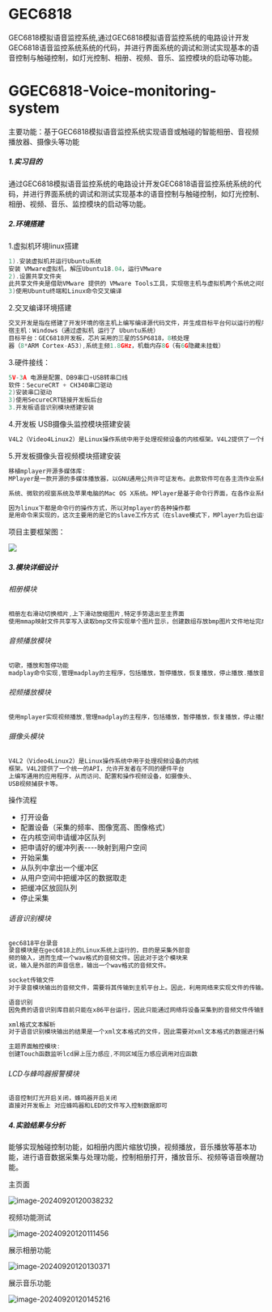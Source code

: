 # GEC6818
GEC6818模拟语音监控系统,通过GEC6818模拟语音监控系统的电路设计开发GEC6818语音监控系统系统的代码，并进行界面系统的调试和测试实现基本的语音控制与触碰控制，如灯光控制、相册、视频、音乐、监控模块的启动等功能。
# GGEC6818-Voice-monitoring-system

主要功能：基于GEC6818模拟语音监控系统实现语音或触碰的智能相册、音视频播放器、摄像头等功能

##### 1.实习目的

通过GEC6818模拟语音监控系统的电路设计开发GEC6818语音监控系统系统的代码，并进行界面系统的调试和测试实现基本的语音控制与触碰控制，如灯光控制、相册、视频、音乐、监控模块的启动等功能。

##### 2.环境搭建

1.虚拟机环境linux搭建

```c++
1).安装虚拟机并运行Ubuntu系统
安装 VMware虚拟机，解压Ubuntu18.04，运行VMware
2).设置共享文件夹
此共享文件夹是借助VMware 提供的 VMware Tools工具，实现宿主机与虚拟机两个系统之间的文件共享
3)使用Ubuntu终端和Linux命令交叉编译
```

2.交叉编译环境搭建

```c++
交叉开发是指在搭建了开发环境的宿主机上编写编译源代码文件，并生成目标平台何以运行的程序文件，并将该文件传输到目标平台运行的过程
宿主机：Windows（通过虚拟机 运行了 Ubuntu系统）
目标平台：GEC6818开发板，芯片采用的三星的S5P6818，8核处理
器（8*ARM Cortex-A53),系统主频1.8GHz，机载内存8G（有6G隐藏未挂载）
```

3.硬件接线：

```c++
5V-3A 电源是配置、DB9串口+USB转串口线
软件：SecureCRT + CH340串口驱动
2)安装串口驱动
3)使用SecureCRT链接开发板后台
3.开发板语音识别模块搭建安装
```

4.开发板 USB摄像头监控模块搭建安装

```c++
V4L2（Video4Linux2）是Linux操作系统中用于处理视频设备的内核框架。V4L2提供了一个统一的API，允许开发者在不同的硬件平台上编写通用的应用程序，从而访问、配置和操作视频设备，如摄像头、USB视频捕获卡等。
```

5.开发板摄像头音视频模块搭建安装

```c++
移植mplayer开源多媒体库:
MPlayer是一款开源的多媒体播放器，以GNU通用公共许可证发布。此款软件可在各主流作业系统使用，例如Linux和其他类Unix作业

系统、微软的视窗系统及苹果电脑的Mac OS X系统。MPlayer是基于命令行界面，在各作业系统可选择安装不同的图形界面。

因为linux下都是命令行的操作方式，所以对mplayer的各种操作都
是用命令来实现的，这次主要用的是它的slave工作方式（在slave模式下，MPlayer为后台运行其他程序，不再截获键盘事件， MPlayer会从标准输入读一个换行符（\n）分隔开的命令）。
```

项目主要框架图：

![](C:\Users\86166\AppData\Roaming\Typora\typora-user-images\image-20240920114900890.png)

##### 3.模块详细设计

###### 相册模块

```c++
相册左右滑动切换相片,上下滑动放缩图片,特定手势退出至主界面
使用mmap映射文件共享写入读取bmp文件实现单个图片显示，创建数组存放bmp图片文件地址完成图片切换，延迟函数与区块化显示图片制造百叶窗显示图片特效，定位图片中心偏移实现中心居中图片，色块数组存储模糊比例填充完成放大缩小图片
```

###### 音频播放模块

```c++
切歌，播放和暂停功能
madplay命令实现,管理madplay的主程序，包括播放，暂停播放，恢复播放，停止播放.播放音乐有个逻辑，就是如果是第一次播放的话，就要开始播放音乐，如果不是的话，就要继续播放音乐。上一首下一首功能，要防止数组越界，直接取模也是可以的。
```

###### 视频播放模块

```c++
使用mplayer实现视频播放,管理madplay的主程序，包括播放，暂停播放，恢复播放，停止播放.
```

###### 摄像头模块

```c++
V4L2（Video4Linux2）是Linux操作系统中用于处理视频设备的内核
框架。V4L2提供了一个统一的API，允许开发者在不同的硬件平台
上编写通用的应用程序，从而访问、配置和操作视频设备，如摄像头、
USB视频捕获卡等。
```

操作流程

- 打开设备
- 配置设备（采集的频率、图像宽高、图像格式）
- 在内核空间申请缓冲区队列
- 把申请好的缓冲列表----映射到用户空间
- 开始采集
- 从队列中拿出一个缓冲区
- 从用户空间中把缓冲区的数据取走
- 把缓冲区放回队列
- 停止采集

###### 语音识别模块

```c++
gec6818平台录音
录音模块是在gec6818上的Linux系统上运行的，目的是采集外部音
频的输入，进而生成一个wav格式的音频文件。因此对于这个模块来
说，输入是外部的声音信息，输出一个wav格式的音频文件。

socket传输文件
对于录音模块输出的音频文件，需要将其传输到主机平台上。因此，利用网络来实现文件的传输。对于文件传输模块来说，输入的是文件，输出的也是文件。

语音识别
因免费的语音识别库目前只能在x86平台运行，因此只能通过网络将设备采集到的音频文件传输到主机上，由主机来完成音频文件的解析，语音识别模块的输入的是wav格式的音频文件，输出的xml格式的数据，从而将其写成一个xml文件输出。

xml格式文本解析
对于语音识别模块输出的结果是一个xml文本格式的文件，因此需要对xml文本格式的数据进行解析，对于xml解析模块的输入是一个xml文本格式的文件，进而输出一堆需要的数据。

主题界面触控模块:
创建Touch函数监听lcd屏上压力感应,不同区域压力感应调用对应函数
```

###### LCD与蜂鸣器报警模块

```c++
语音控制灯光开启关闭，蜂鸣器开启关闭 
直接对开发板上 对应蜂鸣器和LED的文件写入控制数据即可
```

##### 4.实验结果与分析

能够实现触碰控制功能，如相册内图片缩放切换，视频播放，音乐播放等基本功能，进行语音数据采集与处理功能，控制相册打开，播放音乐、视频等语音唤醒功能。

主页面

![image-20240920120038232](https://i-blog.csdnimg.cn/direct/85e0658f254e4a2f803b084b7c7ea021.png)

视频功能测试

![image-20240920120111456](https://i-blog.csdnimg.cn/direct/ad2beed790c14dc08030fe87aeec79db.png)

展示相册功能

![image-20240920120130371](https://i-blog.csdnimg.cn/direct/a01b4648a6cc46a18544ff91c160238f.png)

展示音乐功能

![image-20240920120145216](https://i-blog.csdnimg.cn/direct/674d737cef8a467aa6d6d8956d3929d5.png)

